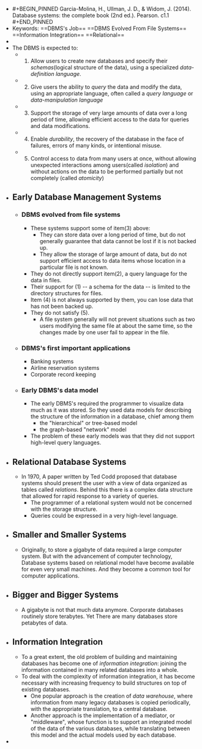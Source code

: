 - #+BEGIN_PINNED
  Garcia-Molina, H., Ullman, J. D., & Widom, J. (2014). Database systems: the complete book (2nd ed.). Pearson. c1.1
  #+END_PINNED
- Keywords: ==DBMS's Job==  ==DBMS Evolved From File Systems== ==Information Integration== ==Relational==
-
- The DBMS is expected to:
	- 1. Allow users to create new databases and specify their *schemas*(logical structure of the data), using a specialized *data-definition language*.
	- 2. Give users the ability to *query* the data and modify the data, using an appropriate language, often called a *query language* or *data-manipulation language*
	- 3. Support the storage of very large amounts of data over a long period of time, allowing efficient access to the data for queries and data modifications.
	- 4. Enable *durability*, the recovery of the database in the face of failures, errors of many kinds, or intentional misuse.
	- 5. Control access to data from many users at once, without allowing unexpected interactions among users(called *isolation*) and without actions on the data to be performed partially but not completely (called *atomicity*)
- ## Early Database Management Systems
	- ### DBMS evolved from file systems
		- These systems support some of item(3) above:
			- They can store data over a long period of time, but do not generally guarantee that data cannot be lost if it is not backed up.
			- They allow the storage of large amount of data, but do not support efficient access to data items whose location in a particular file is not known.
		- They do not directly support item(2), a query language for the data in files.
		- Their support for (1) -- a schema for the data -- is limited to the directory structures for files.
		- Item (4) is not always supported by them, you can lose data that has not been backed up.
		- They do not satisfy (5).
			- A file system generally will not prevent situations such as two users modifying the same file at about the same time, so the changes made by one user fail to appear in the file.
	- ### DBMS's  first important applications
		- Banking systems
		- Airline reservation systems
		- Corporate record keeping
	- ### Early DBMS's data model
		- The early DBMS's required the programmer to visualize data much as it was stored. So they used data models for describing the structure of the information in a database, chief among them
			- the "hierarchical" or tree-based model
			- the graph-based "network" model
		- The problem of these early models was that they did not support high-level query languages.
- ## Relational Database Systems
	- In 1970, A paper written by Ted Codd proposed that database systems should present the user with a view of data organized as tables called *relations*. Behind this there is a complex data structure that allowed for rapid response to a variety of queries.
		- The programmer of a relational system would not be concerned with the storage structure.
		- Queries could be expressed in a very high-level language.
- ## Smaller and Smaller Systems
	- Originally, to store a gigabyte of data required a large computer system. But with the advancement of computer technology, Database systems based on relational model have become available for even very small machines. And they become a common tool for computer applications.
- ## Bigger and Bigger Systems
	- A gigabyte is not that much data anymore. Corporate databases routinely store terabytes. Yet There are many databases store petabytes of data.
- ## Information Integration
	- To a great extent, the old problem of building and maintaining databases has become one of *information integration*: joining the information contained in many related databases into a whole.
	- To deal with the complexity of information integration,  it has become necessary with increasing frequency to build structures on top of existing databases.
		- One popular approach is the creation of *data warehouse*, where information from many legacy databases is copied periodically, with the appropriate translation, to a central database.
		- Another approach is the implementation of a mediator, or "middleware", whose function is to support an integrated model of the data of the various databases, while translating between this model and the actual models used by each database.
-